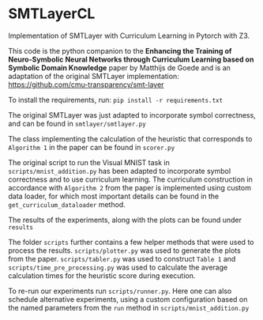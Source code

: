 # SMTLayerCL

Implementation of SMTLayer with Curriculum Learning in Pytorch with Z3.

This code is the python companion to the **Enhancing the Training of Neuro-Symbolic Neural
Networks through Curriculum Learning based on
Symbolic Domain Knowledge** paper by Matthijs de Goede and is an adaptation of the original SMTLayer implementation: https://github.com/cmu-transparency/smt-layer

To install the requirements, run: 
```pip install -r requirements.txt```

The original SMTLayer was just adapted to incorporate symbol correctness, and can be found in
```smtlayer/smtlayer.py```

The class implementing the calculation of the heuristic that corresponds to ```Algorithm 1``` in the paper can be found in
```scorer.py```

The original script to run the Visual MNIST task in ```scripts/mnist_addition.py``` has been adapted to incorporate symbol correctness and to use curriculum learning.
The curriculum construction in accordance with ```Algorithm 2``` from the paper is implemented using custom data loader,
for which most important details can be found in the ```get_curriculum_dataloader``` method.

The results of the experiments, along with the plots can be found under ```results```

The folder ```scripts``` further contains a few helper methods that were used to process the results.
```scripts/plotter.py``` was used to generate the plots from the paper. ```scripts/tabler.py``` was used to construct ```Table 1``` 
and ```scripts/time_pre_processing.py``` was used to calculate the average calculation times for the heuristic score during execution. 

To re-run our experiments run ```scripts/runner.py```. Here one can also schedule alternative experiments, using a custom configuration based on the named parameters from the ```run```
method in ```scripts/mnist_addition.py```
